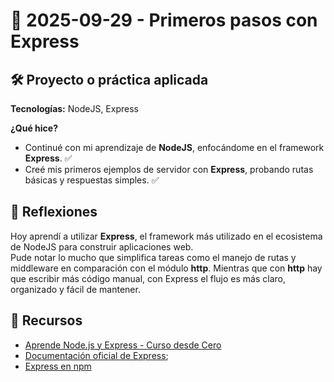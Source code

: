 # 📅 2025-09-29 - Primeros pasos con Express

## 🛠️ Proyecto o práctica aplicada

**Tecnologías:** NodeJS, Express

**¿Qué hice?**

- Continué con mi aprendizaje de **NodeJS**, enfocándome en el framework **Express**. ✅  
- Creé mis primeros ejemplos de servidor con **Express**, probando rutas básicas y respuestas simples. ✅  

## 💭 Reflexiones

Hoy aprendí a utilizar **Express**, el framework más utilizado en el ecosistema de NodeJS para construir aplicaciones web.  
Pude notar lo mucho que simplifica tareas como el manejo de rutas y middleware en comparación con el módulo **http**. Mientras que con **http** hay que escribir más código manual, con Express el flujo es más claro, organizado y fácil de mantener.  

## 🔗 Recursos

- [Aprende Node.js y Express - Curso desde Cero](https://www.youtube.com/watch?v=1hpc70_OoAg)  
- [Documentación oficial de Express](https://expressjs.com/es/);
- [Express en npm](https://www.npmjs.com/package/express)
